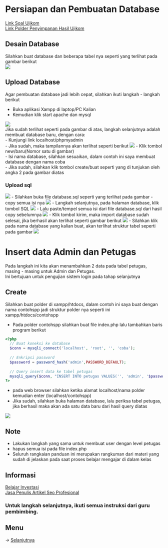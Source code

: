 # Persiapan dan Pembuatan Database
[Link Soal Ujikom](https://drive.google.com/drive/mobile/folders/1d7deY05NTZQesQpEP2UuLJSKVhN0DqbY?token=K1IxOUg4S3E3bEdPaEtVVmtVaG8zQT09)<br>
[Link Polder Penyimpanan Hasil Ujikom](https://drive.google.com/drive/folders/1dwCrnVwCNWcot3eMzNLTxIV9ueI5sCUd?usp=share_link)
## Desain Database
Silahkan buat database dan beberapa tabel nya seperti yang terlihat pada gambar berikut<br>
<img src="https://github.com/irawankilmer/spplast/blob/main/img/deisgn.png">
## Upload Database
Agar pembuatan database jadi lebih cepat, silahkan ikuti langkah - langkah berikut<br>
- Buka aplikasi Xampp di laptop/PC Kalian
- Kemudian klik start apache dan mysql
<img src="https://github.com/irawankilmer/spplast/blob/main/img/1%20xampp.png">
<br>
Jika sudah terlihat seperti pada gambar di atas, langkah selanjutnya adalah membuat database baru, dengan cara:<br>
- Kunjungi link localhost/phpmyadmin<br>
- Jika sudah, maka tampilannya akan terlihat seperti berikut
<img src="https://github.com/irawankilmer/spplast/blob/main/img/2%20buat%20database%20baru.png">
- Klik tombol new/baru(Nomor satu di gambar)<br>
- Isi nama database, silahkan sesuaikan, dalam contoh ini saya membuat database dengan nama coba<br>
- Jika sudah, silahkan klik tombol create/buat seperti yang di tunjukan oleh angka 2 pada gambar diatas

### Upload sql
<img src="https://github.com/irawankilmer/spplast/blob/main/img/9.png">
- Silahkan buka file database.sql seperti yang terlihat pada gambar
- copy semua isi nya
<img src="https://github.com/irawankilmer/spplast/blob/main/img/10.png">
- Langkah selanjutnya, pada halaman database, klik tombol SQL
<img src="https://github.com/irawankilmer/spplast/blob/main/img/3%20import%20sql.png">
- Lalu paste/tempel semua isi dari file database.sql dari hasil copy sebelumnya
<img src="https://github.com/irawankilmer/spplast/blob/main/img/5%20import%20sql.png">
- Klik tombol kirim, maka import database sudah selesai, jika berhasil akan terlihat seperti gambar berikut
<img src="https://github.com/irawankilmer/spplast/blob/main/img/6%20import%20sql%20berhasil.png">
- Silahkan klik pada nama database yang kalian buat, akan terlihat struktur tabel seperti pada gambar 
<img src="https://github.com/irawankilmer/spplast/blob/main/img/7%20strtur%20table.png">


# Insert data Admin dan Petugas
Pada langkah ini kita akan menambahkan 2 data pada tabel petugas, masing - masing untuk Admin dan Petugas.<br>
Ini bertujuan untuk pengujian sistem login pada tahap selanjutnya

## Create
Silahkan buat polder di xampp/htdocs, dalam contoh ini saya buat dengan nama contohspp jadi struktur polder nya seperti ini xampp/htdocs/contohspp<br>
- Pada polder contohspp silahkan buat file index.php lalu tambahkan baris program berikut
```php
<?php
  // Buat koneksi ke database
  $conn = mysqli_connect('localhost', 'root', '', 'coba');
  
  // Enkripsi password
  $password = password_hash('admin',PASSWORD_DEFAULT);
  
  // Query insert data ke tabel petugas
  mysqli_query($conn, "INSERT INTO petugas VALUES('', 'admin', '$password', 'Admin Satu', 'admin')");
?>
```
- pada web browser silahkan ketika alamat localhost/nama polder kemudian enter (localhost/contohspp)
- Jika sudah, silahkan buka halaman database, lalu periksa tabel petugas, jika berhasil maka akan ada satu data baru dari hasil query diatas
<img src="https://github.com/irawankilmer/spplast/blob/main/img/jojojo.png">

## Note
- Lakukan langkah yang sama untuk membuat user dengan level petugas
- hapus semua isi pada file index.php
- Seluruh rangkaian panduan ini merupakan rangkuman dari materi yang sudah di jelaskan pada saat proses belajar mengajar di dalam kelas

## Informasi
[Belajar Investasi](https://irawan.me/)<br>
[Jasa Penulis Artikel Seo Profesional](https://rajawriter.com/)

### Untuk langkah selanjutnya, ikuti semua instruksi dari guru pembimbing.

## Menu
-> [Selanjutnya](https://github.com/irawankilmer/spplast/tree/2-sistem-login)
